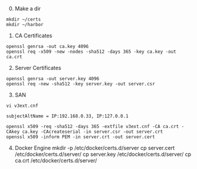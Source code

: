 0. Make a dir
```
mkdir ~/certs
mkdir ~/harbor
```

1. CA Certificates
```
openssl genrsa -out ca.key 4096
openssl req -x509 -new -nodes -sha512 -days 365 -key ca.key -out ca.crt
```

2. Server Certificates
```
openssl genrsa -out server.key 4096
openssl req -new -sha512 -key server.key -out server.csr
```

3. SAN
```
vi v3ext.cnf
```
```
subjectAltName = IP:192.168.0.33, IP:127.0.0.1
```
```
openssl x509 -req -sha512 -days 365 -extfile v3ext.cnf -CA ca.crt -CAkey ca.key -CAcreateserial -in server.csr -out server.crt
openssl x509 -inform PEM -in server.crt -out server.cert
```

4. Docker Engine
mkdir -p /etc/docker/certs.d/server
cp server.cert /etc/docker/certs.d/server/
cp server.key /etc/docker/certs.d/server/
cp ca.crt /etc/docker/certs.d/server/